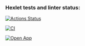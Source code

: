 ### Hexlet tests and linter status:

[![Actions Status](https://github.com/nyrok8/rails-project-64/actions/workflows/hexlet-check.yml/badge.svg)](https://github.com/nyrok8/rails-project-64/actions)

[![CI](https://github.com/nyrok8/rails-project-64/actions/workflows/ci.yml/badge.svg)](https://github.com/nyrok8/rails-project-64/actions/workflows/ci.yml)

[![Open App](https://img.shields.io/badge/rails-project%2064-D30001?style=for-the-badge&labelColor=%23ffffff&logo=rubyonrails&logoColor=%23D30001&logoSize=auto)](https://rails-project-64-6vls.onrender.com)

